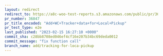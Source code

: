 ```yaml
---
layout: redirect
redirect_to: https://a8c-woo-test-reports.s3.amazonaws.com/public/pr/36847/e2e/index.html
pr_number: 36847
pr_title_encoded: "Add+WC+Tracker+data+for+Local+Pickup"
pr_test_type: e2e
last_published: "2023-02-15 16:27:10 +0000"
commit_sha: c28bb8708ed046ef4cf16e207b34bc69deda0012
commit_message: "fix function call"
branch_name: add/tracking-for-loca-pickup
---
```


